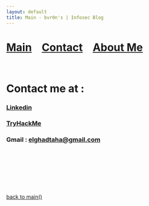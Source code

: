 ```yaml
---
layout: default
title: Main - bvr0n's | Infosec Blog
---
```


# [Main](./index.md) &nbsp;&nbsp;   [Contact](./contact.md) &nbsp;&nbsp; [About Me](./aboutme.md) <br>

<br>


# Contact me at :

### [Linkedin](https://www.linkedin.com/in/taha-el-ghadraoui-5921771a5/)

### [TryHackMe](https://tryhackme.com/p/bvr0n)

### Gmail : elghadtaha@gmail.com


<br>
<br>
<br>
<br>
<br>
<br>

[back to main()](../../index.md)

<br>
